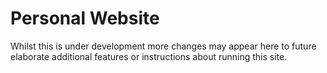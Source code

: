 # Personal Website

Whilst this is under development more changes may appear here to future elaborate additional features or instructions about running this site.

